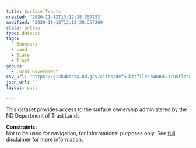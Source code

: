```yaml
---
title: Surface Tracts
created: '2020-11-12T13:12:38.357253'
modified: '2020-11-12T13:12:38.357260'
state: active
type: dataset
tags:
  - Boundary
  - Land
  - State
  - Trust
groups:
  - Local Government
csv_url: 'https://gishubdata.nd.gov/sites/default/files/NDHUB.Trustland_Surface_2.csv'
json_url: ''
layout: post

---
```

<p>This dataset provides access to the surface ownership administered by the ND Department of Trust Lands</p>
<p><strong>Constraints:</strong><br />
Not to be used for navigation, for informational purposes only. See <a href="/north-dakota-disclaimer">full disclaimer</a> for more information.</p>

